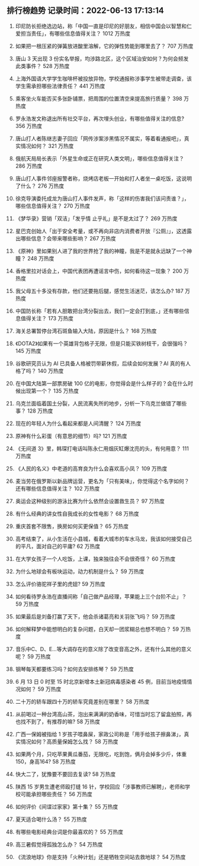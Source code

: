 
## 排行榜趋势 记录时间：2022-06-13 17:13:14
  
  1. 印尼防长拒绝选边站，称「中国一直是印尼的好朋友，相信中国会以智慧和仁爱担当责任」，有哪些信息值得关注？ 1012 万热度
    
  2. 如果把一根压紧的弹簧放进酸里溶解，它的弹性势能到哪里去了？ 707 万热度
    
  3. 唐山 3 天出现 3 份实名举报，均涉路北区，这个区域治安如何？为何会频发此类事件？ 528 万热度
    
  4. 上海外国语大学学生咖啡杯被投放异物，学校通报称涉事学生被带走调查，该学生需承担哪些法律责任？ 441 万热度
    
  5. 乘客坐火车能否买多张卧铺票，把周围的位置清空来提高旅行质量？ 398 万热度
    
  6. 罗永浩发文称退出所有社交平台，再次埋头创业，有哪些值得关注的信息? 356 万热度
    
  7. 唐山打人者陈继志妻子回应「网传涉案涉黑情况不属实，等着看通报吧」，真实情况如何？ 321 万热度
    
  8. 俄航天局局长表示「外星生命或正在研究人类文明」，哪些信息值得关注？ 286 万热度
    
  9. 唐山打人事件邻座报警者称，烧烤店老板一开始和打人者坐一桌吃饭，这说明了什么？ 276 万热度
    
  10. 徐克导演委托成龙为唐山打人事件发声，称「这样的伤害我们该问责谁？」，哪些信息值得关注？ 270 万热度
    
  11. 《梦华录》营销「双洁」「发乎情 止乎礼」是不是太过了？ 269 万热度
    
  12. 星巴克创始人「出于安全考量，或不再向非店内消费者开放『公厕』」，这透露出哪些信息？会带来哪些影响？ 267 万热度
    
  13. 《原神》里如果别人进了我的世界抢了我的神瞳，我是不是就永远缺了一个神瞳？ 248 万热度
    
  14. 香格里拉对话会上，中国代表团再遭谣言中伤，如何看待这一现象？ 200 万热度
    
  15. 我父母五十多没有存款，他们还要拖后腿，感觉生活迷茫，该怎么办? 187 万热度
    
  16. 中国防长称「若有人胆敢把台湾分裂出去，我们一定会打到底，」还有哪些信息值得关注？ 173 万热度
    
  17. 海关总署暂停台湾石斑鱼输入大陆，原因是什么？ 168 万热度
    
  18. 《DOTA2》如果有一个英雄背包格子无限，但是只能买铁树枝干，会很强吗？ 145 万热度
    
  19. 谷歌研究员认为 AI 已具备人格被罚带薪休假，后续会如何发展？AI 真的有人格了吗？ 140 万热度
    
  20. 在中国大陆第一部票房破 100 亿的电影，你觉得会是什么样子的？会在什么时候出现第一个？ 135 万热度
    
  21. 乌克兰面临着国土分裂，人民流离失所的地步，分析一下乌克兰做错了哪些事？ 128 万热度
    
  22. 现在的年轻人为什么看起来都是人间清醒？ 124 万热度
    
  23. 原神有什么彩蛋（有意思的细节）吗? 121 万热度
    
  24. 《无间道 3》里，韩琛打电话叫陈永仁用烟灰缸爆沈亮的头，有何用意？ 111 万热度
    
  25. 《人民的名义》中老道的高育良为什么会喜欢高小凤？ 109 万热度
    
  26. 麦当劳在俄罗斯以新品牌运营，更名为「只有美味」，你觉得这个名字如何？还有哪些信息值得关注？ 102 万热度
    
  27. 奥运会这种级别的游泳比赛为什么依然会设置救生员？ 97 万热度
    
  28. 有什么经典的讲女性自我成长的女性电影？ 68 万热度
    
  29. 重庆首套不限售，换房如何买更保值？ 65 万热度
    
  30. 高考结束了，从小生活在小县城，看着大城市的车水马龙，我该如何接受自己的平凡，面对自己的平庸? 62 万热度
    
  31. 在大学女孩子一个人吃饭，上课，独来独往会不会很奇怪？ 60 万热度
    
  32. 为什么地球会有板块运动，动力机制是什么？ 59 万热度
    
  33. 怎么评价骆驼祥子里的虎妞? 59 万热度
    
  34. 如何看待罗永浩在直播间称「自己做产品经理，苹果能上三个台阶不止」？ 59 万热度
    
  35. 如果最后是刘备打赢了天下，他会杀诸葛亮和关羽张飞吗？ 59 万热度
    
  36. 如何解释梦中能想明白的复杂问题，白天却一团浆糊总也想不明白？ 59 万热度
    
  37. 音乐中C、D、E...等大调存在的意义除了改变音高之外，还有什么其他的意义呢？ 59 万热度
    
  38. 钢琴每天都要练习吗？如何去安排练琴？ 59 万热度
    
  39. 6 月 13 日 0 时至 15 时北京新增本土新冠病毒感染者 45 例，目前当地疫情情况如何？ 59 万热度
    
  40. 二十万的轿车跟四十万的轿车究竟差别在哪里？ 58 万热度
    
  41. 从前喝过一种台湾高山茶，泡出来满满的奶香味，可惜当时忘了留盒拍照，再也找不到了，有推荐的嘛? 58 万热度
    
  42. 广西一保姆被指给 1 岁孩子喂鼻屎，家政公司称是「用手给孩子擦鼻涕」，真实情况如何？高质量保姆怎么找？ 58 万热度
    
  43. 如果两个月，只吃苹果黄瓜番茄，无限吃，吃到饱，俩月会掉多少斤，体重150，身高164? 58 万热度
    
  44. 快大二了，犹豫要不要回去复读? 58 万热度
    
  45. 陕西 15 岁男生遭老师殴打缝 16 针，学校回应「涉事教师已解聘」，老师和学校可能承担哪些责任？ 56 万热度
    
  46. 如何评价《间谍过家家》第十集？ 55 万热度
    
  47. 夏天适合喝什么汤？ 55 万热度
    
  48. 有哪些电影经典台词是你最喜欢的？ 55 万热度
    
  49. 高三暑假觉得孤独怎么办？ 54 万热度
    
  50. 《流浪地球》你是支持「火种计划」还是牺牲空间站去救地球？ 54 万热度
    